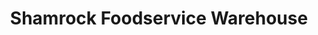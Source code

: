 ---
title: "Shamrock Foodservice Warehouse"
url: /fort-collins/shamrock-foodservice-warehouse/
shop: Supermarkt
---